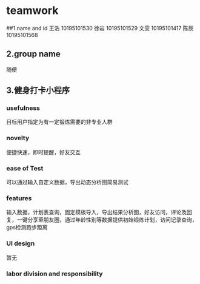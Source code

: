 # teamwork
##1.name and id
  王浩 10195101530
  徐岩 10195101529
  文雯 10195101417
  陈辰 10195101568
## 2.group name
  随便
## 3.健身打卡小程序
### usefulness
  目标用户指定为有一定锻炼需要的非专业人群
### novelty
  便捷快速，即时提醒，好友交互
### ease of Test
  可以通过输入自定义数据，导出动态分析图简易测试
### features
  输入数据，计划表查询，固定模板导入，导出结果分析图，好友访问，评论及回复，一键分享至朋友圈，通过年龄性别等数据提供初始锻炼计划，访问记录查询，gps检测跑步距离
### UI design
  暂无
### labor division and responsibility
  
